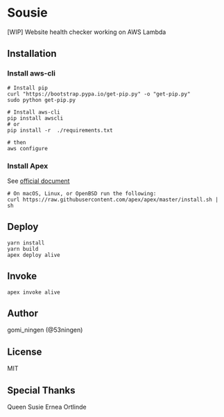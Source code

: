 Sousie
==================

[WIP] Website health checker working on AWS Lambda

## Installation
### Install aws-cli

```
# Install pip
curl "https://bootstrap.pypa.io/get-pip.py" -o "get-pip.py"
sudo python get-pip.py

# Install aws-cli
pip install awscli
# or
pip install -r  ./requirements.txt

# then
aws configure
```

### Install Apex

See [official document](http://apex.run/#installation)

```
# On macOS, Linux, or OpenBSD run the following:
curl https://raw.githubusercontent.com/apex/apex/master/install.sh | sh
```

## Deploy

```
yarn install
yarn build
apex deploy alive
```

## Invoke

```
apex invoke alive
```

## Author

gomi_ningen (@53ningen)

## License

MIT

## Special Thanks

Queen Susie Ernea Ortlinde
